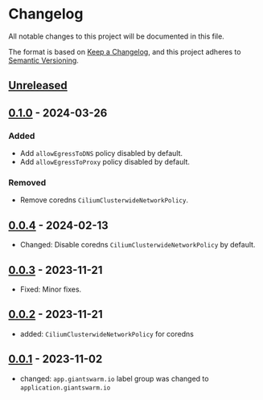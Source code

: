 # Changelog

All notable changes to this project will be documented in this file.

The format is based on [Keep a Changelog](https://keepachangelog.com/en/1.0.0/),
and this project adheres to [Semantic Versioning](https://semver.org/spec/v2.0.0.html).

## [Unreleased]

## [0.1.0] - 2024-03-26

### Added

- Add `allowEgressToDNS` policy disabled by default.
- Add `allowEgressToProxy` policy disabled by default.

### Removed

- Remove coredns `CiliumClusterwideNetworkPolicy`.

## [0.0.4] - 2024-02-13

- Changed: Disable coredns `CiliumClusterwideNetworkPolicy` by default.

## [0.0.3] - 2023-11-21

- Fixed: Minor fixes.

## [0.0.2] - 2023-11-21

- added: `CiliumClusterwideNetworkPolicy` for coredns

## [0.0.1] - 2023-11-02

- changed: `app.giantswarm.io` label group was changed to `application.giantswarm.io`

[Unreleased]: https://github.com/giantswarm/network-policies-app/compare/v0.1.0...HEAD
[0.1.0]: https://github.com/giantswarm/network-policies-app/compare/v0.0.4...v0.1.0
[0.0.4]: https://github.com/giantswarm/network-policies-app/compare/v0.0.3...v0.0.4
[0.0.3]: https://github.com/giantswarm/network-policies-app/compare/v0.0.2...v0.0.3
[0.0.2]: https://github.com/giantswarm/network-policies-app/compare/v0.0.1...v0.0.2
[0.0.1]: https://github.com/giantswarm/network-policies-app/releases/tag/v0.0.1

